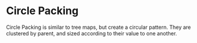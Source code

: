 # Circle Packing

Circle Packing is similar to tree maps, but create a circular pattern. They are
clustered by parent, and sized according to their value to one another.
